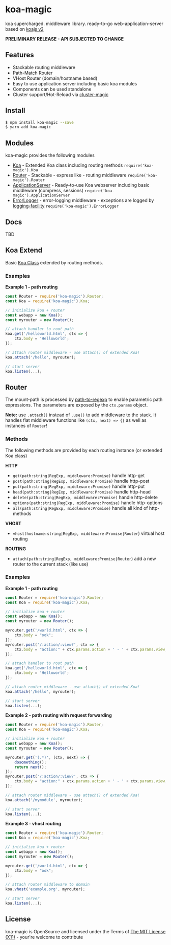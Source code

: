 koa-magic
=========================================
koa supercharged. middleware library. ready-to-go web-application-server based on [koajs v2](https://github.com/koajs/koa)

**PRELIMINARY RELEASE - API SUBJECTED TO CHANGE**

## Features ##

* Stackable routing middleware 
* Path-Match Router
* VHost Router (domain/hostname based)
* Easy to use application server including basic koa modules
* Components can be used standalone
* Cluster support/Hot-Reload via [cluster-magic](https://github.com/AndiDittrich/Node.cluster-magic)

## Install ##

```bash
$ npm install koa-magic --save
$ yarn add koa-magic
```

## Modules ##

koa-magic provides the following modules

* [Koa](docs/koa.md) - Extended Koa class including routing methods `require('koa-magic').Koa`
* [Router](docs/router.md) - Stackable - express like - routing middleware `require('koa-magic').Router`
* [ApplicationServer](docs/application-server.md) - Ready-to-use Koa webserver including basic middleware (compress, sessions) `require('koa-magic').ApplicationServer`
* [ErrorLogger](docs/error-logger.md) - error-logging middleware - exceptions are logged by [logging-facility](https://www.npmjs.com/package/logging-facility) `require('koa-magic').ErrorLogger`

## Docs ##

TBD

## Koa Extend ##

Basic [Koa Class](https://github.com/koajs/koa/blob/master/lib/application.js) extended by routing methods.

### Examples ###

**Example 1 - path routing**
```js
const Router = require('koa-magic').Router;
const Koa = require('koa-magic').Koa;

// initialize koa + router
const webapp = new Koa();
const myrouter = new Router();

// attach handler to root path
koa.get('/helloworld.html', ctx => {
    ctx.body = 'Helloworld';
});

// attach router middleware - use attach() of extended Koa!
koa.attach('/hello', myrouter);

// start server
koa.listen(...);
```

## Router ##

The mount-path is processed by [path-to-regexp](https://github.com/pillarjs/path-to-regexp) to enable parametric path expressions. The parameters are exposed by the `ctx.params` object.

**Note:** use `.attach()` instead of `.use()` to add middleware to the stack. It handles flat middleware functions like `(ctx, next) => {}` as well as instances of `Router`!

### Methods ##

The following methods are provided by each routing instance (or extended Koa class)

**HTTP**

* `get(path:string|RegExp, middleware:Promise)` handle http-get
* `post(path:string|RegExp, middleware:Promise)` handle http-post
* `put(path:string|RegExp, middleware:Promise)` handle http-put
* `head(path:string|RegExp, middleware:Promise)` handle http-head
* `delete(path:string|RegExp, middleware:Promise)` handle http-delete
* `options(path:string|RegExp, middleware:Promise)` handle http-options
* `all(path:string|RegExp, middleware:Promise)` handle all kind of http-methods

**VHOST**

* `vhost(hostname:string|RegExp, middleware:Promise|Router`) virtual host routing

**ROUTING**

* `attach(path:string|RegExp, middleware:Promise|Router`) add a new router to the current stack (like use)

### Examples ###

**Example 1 - path routing**
```js
const Router = require('koa-magic').Router;
const Koa = require('koa-magic').Koa;

// initialize koa + router
const webapp = new Koa();
const myrouter = new Router();

myrouter.get('/world.html', ctx => {
    ctx.body = "ook";
});
myrouter.post('/:action/:view?', ctx => {
    ctx.body = "action:" + ctx.params.action + ' - ' + ctx.params.view;
});

// attach handler to root path
koa.get('/helloworld.html', ctx => {
    ctx.body = 'Helloworld';
});

// attach router middleware - use attach() of extended Koa!
koa.attach('/hello', myrouter);

// start server
koa.listen(...);
```

**Example 2 - path routing with request forwarding**
```js
const Router = require('koa-magic').Router;
const Koa = require('koa-magic').Koa;

// initialize koa + router
const webapp = new Koa();
const myrouter = new Router();

myrouter.get('(.*)', (ctx, next) => {
    dosomething();
    return next();
});
myrouter.post('/:action/:view?', ctx => {
    ctx.body = "action:" + ctx.params.action + ' - ' + ctx.params.view;
});

// attach router middleware - use attach() of extended Koa!
koa.attach('/mymodule', myrouter);

// start server
koa.listen(...);
```

**Example 3 - vhost routing**
```js
const Router = require('koa-magic').Router;
const Koa = require('koa-magic').Koa;

// initialize koa + router
const webapp = new Koa();
const myrouter = new Router();

myrouter.get('/world.html', ctx => {
    ctx.body = "ook";
});

// attach router middleware to domain
koa.vhost('example.org', myrouter);

// start server
koa.listen(...);
```

## License ##
koa-magic is OpenSource and licensed under the Terms of [The MIT License (X11)](http://opensource.org/licenses/MIT) - your're welcome to contribute
